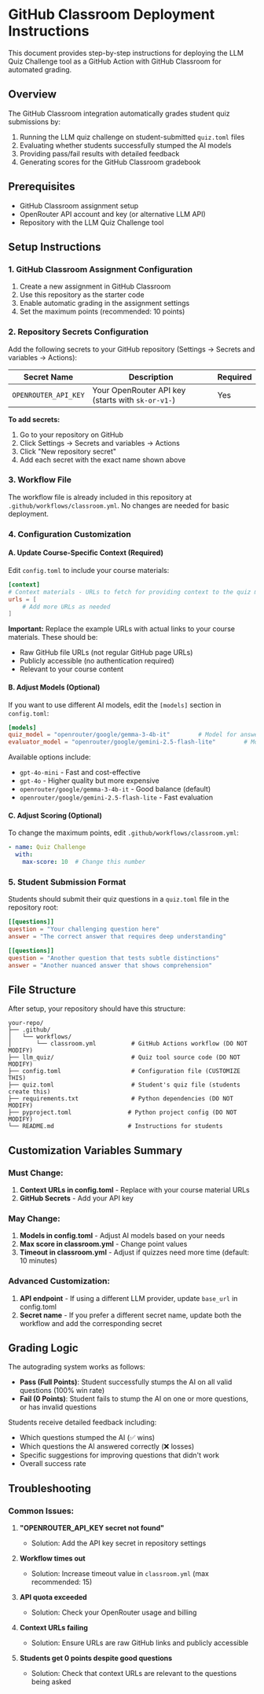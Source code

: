 # GitHub Classroom Deployment Instructions

This document provides step-by-step instructions for deploying the LLM Quiz Challenge tool as a GitHub Action with GitHub Classroom for automated grading.

## Overview

The GitHub Classroom integration automatically grades student quiz submissions by:
1. Running the LLM quiz challenge on student-submitted `quiz.toml` files
2. Evaluating whether students successfully stumped the AI models
3. Providing pass/fail results with detailed feedback
4. Generating scores for the GitHub Classroom gradebook

## Prerequisites

- GitHub Classroom assignment setup
- OpenRouter API account and key (or alternative LLM API)
- Repository with the LLM Quiz Challenge tool

## Setup Instructions

### 1. GitHub Classroom Assignment Configuration

1. Create a new assignment in GitHub Classroom
2. Use this repository as the starter code
3. Enable automatic grading in the assignment settings
4. Set the maximum points (recommended: 10 points)

### 2. Repository Secrets Configuration

Add the following secrets to your GitHub repository (Settings → Secrets and variables → Actions):

| Secret Name | Description | Required |
|-------------|-------------|----------|
| `OPENROUTER_API_KEY` | Your OpenRouter API key (starts with `sk-or-v1-`) | Yes |

**To add secrets:**
1. Go to your repository on GitHub
2. Click Settings → Secrets and variables → Actions
3. Click "New repository secret"
4. Add each secret with the exact name shown above

### 3. Workflow File

The workflow file is already included in this repository at `.github/workflows/classroom.yml`. No changes are needed for basic deployment.

### 4. Configuration Customization

#### A. Update Course-Specific Context (Required)

Edit `config.toml` to include your course materials:

```toml
[context]
# Context materials - URLs to fetch for providing context to the quiz model
urls = [
    # Add more URLs as needed
]
```

**Important:** Replace the example URLs with actual links to your course materials. These should be:
- Raw GitHub file URLs (not regular GitHub page URLs)
- Publicly accessible (no authentication required)
- Relevant to your course content

#### B. Adjust Models (Optional)

If you want to use different AI models, edit the `[models]` section in `config.toml`:

```toml
[models]
quiz_model = "openrouter/google/gemma-3-4b-it"        # Model for answering questions
evaluator_model = "openrouter/google/gemini-2.5-flash-lite"        # Model for evaluation
```

Available options include:
- `gpt-4o-mini` - Fast and cost-effective
- `gpt-4o` - Higher quality but more expensive
- `openrouter/google/gemma-3-4b-it` - Good balance (default)
- `openrouter/google/gemini-2.5-flash-lite` - Fast evaluation

#### C. Adjust Scoring (Optional)

To change the maximum points, edit `.github/workflows/classroom.yml`:

```yaml
- name: Quiz Challenge
  with:
    max-score: 10  # Change this number
```

### 5. Student Submission Format

Students should submit their quiz questions in a `quiz.toml` file in the repository root:

```toml
[[questions]]
question = "Your challenging question here"
answer = "The correct answer that requires deep understanding"

[[questions]]
question = "Another question that tests subtle distinctions"
answer = "Another nuanced answer that shows comprehension"
```

## File Structure

After setup, your repository should have this structure:

```
your-repo/
├── .github/
│   └── workflows/
│       └── classroom.yml          # GitHub Actions workflow (DO NOT MODIFY)
├── llm_quiz/                      # Quiz tool source code (DO NOT MODIFY)
├── config.toml                    # Configuration file (CUSTOMIZE THIS)
├── quiz.toml                      # Student's quiz file (students create this)
├── requirements.txt               # Python dependencies (DO NOT MODIFY)
├── pyproject.toml                # Python project config (DO NOT MODIFY)
└── README.md                     # Instructions for students
```

## Customization Variables Summary

### Must Change:
1. **Context URLs in config.toml** - Replace with your course material URLs
2. **GitHub Secrets** - Add your API key

### May Change:
1. **Models in config.toml** - Adjust AI models based on your needs
2. **Max score in classroom.yml** - Change point values
3. **Timeout in classroom.yml** - Adjust if quizzes need more time (default: 10 minutes)

### Advanced Customization:
1. **API endpoint** - If using a different LLM provider, update `base_url` in config.toml
2. **Secret name** - If you prefer a different secret name, update both the workflow and add the corresponding secret

## Grading Logic

The autograding system works as follows:

- **Pass (Full Points)**: Student successfully stumps the AI on all valid questions (100% win rate)
- **Fail (0 Points)**: Student fails to stump the AI on one or more questions, or has invalid questions

Students receive detailed feedback including:
- Which questions stumped the AI (✅ wins)
- Which questions the AI answered correctly (❌ losses)
- Specific suggestions for improving questions that didn't work
- Overall success rate

## Troubleshooting

### Common Issues:

1. **"OPENROUTER_API_KEY secret not found"**
   - Solution: Add the API key secret in repository settings

2. **Workflow times out**
   - Solution: Increase timeout value in `classroom.yml` (max recommended: 15)

3. **API quota exceeded**
   - Solution: Check your OpenRouter usage and billing

4. **Context URLs failing**
   - Solution: Ensure URLs are raw GitHub links and publicly accessible

5. **Students get 0 points despite good questions**
   - Solution: Check that context URLs are relevant to the questions being asked
